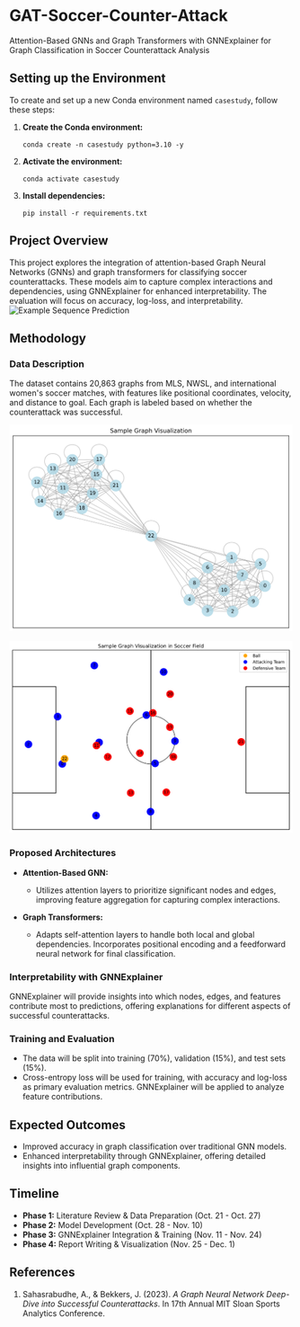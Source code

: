 # GAT-Soccer-Counter-Attack
Attention-Based GNNs and Graph Transformers with GNNExplainer for Graph Classification in Soccer Counterattack Analysis

## Setting up the Environment

To create and set up a new Conda environment named `casestudy`, follow these steps:

1. **Create the Conda environment:**

   ```
   conda create -n casestudy python=3.10 -y
   ```
   
2. **Activate the environment:**

   ```
   conda activate casestudy
   ```

3. **Install dependencies:**
  
   ```
   pip install -r requirements.txt
   ```

## Project Overview

This project explores the integration of attention-based Graph Neural Networks (GNNs) and graph transformers for classifying soccer counterattacks. These models aim to capture complex interactions and dependencies, using GNNExplainer for enhanced interpretability. The evaluation will focus on accuracy, log-loss, and interpretability.
![Example Sequence Prediction](img/attack.gif)

## Methodology

### Data Description

The dataset contains 20,863 graphs from MLS, NWSL, and international women's soccer matches, with features like positional coordinates, velocity, and distance to goal. Each graph is labeled based on whether the counterattack was successful.

![Sample Graph Visualization](<img/sample_graph.png>)

![Sample Graph Visualization in Soccer Field](<img/soccer_graph.png>)


### Proposed Architectures

- **Attention-Based GNN:** 
   - Utilizes attention layers to prioritize significant nodes and edges, improving feature aggregation for capturing complex interactions.

- **Graph Transformers:** 
   - Adapts self-attention layers to handle both local and global dependencies. Incorporates positional encoding and a feedforward neural network for final classification.

### Interpretability with GNNExplainer

GNNExplainer will provide insights into which nodes, edges, and features contribute most to predictions, offering explanations for different aspects of successful counterattacks.

### Training and Evaluation

- The data will be split into training (70%), validation (15%), and test sets (15%).
- Cross-entropy loss will be used for training, with accuracy and log-loss as primary evaluation metrics. GNNExplainer will be applied to analyze feature contributions.

## Expected Outcomes

- Improved accuracy in graph classification over traditional GNN models.
- Enhanced interpretability through GNNExplainer, offering detailed insights into influential graph components.

## Timeline

- **Phase 1:** Literature Review & Data Preparation (Oct. 21 - Oct. 27)
- **Phase 2:** Model Development (Oct. 28 - Nov. 10)
- **Phase 3:** GNNExplainer Integration & Training (Nov. 11 - Nov. 24)
- **Phase 4:** Report Writing & Visualization (Nov. 25 - Dec. 1)

## References

1. Sahasrabudhe, A., & Bekkers, J. (2023). _A Graph Neural Network Deep-Dive into Successful Counterattacks_. In 17th Annual MIT Sloan Sports Analytics Conference.

   
